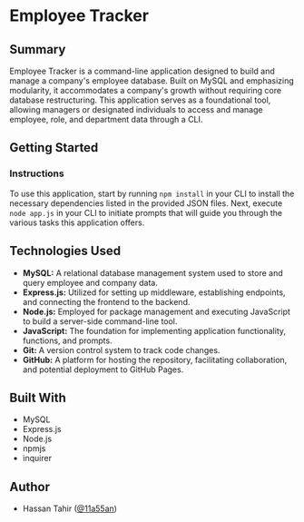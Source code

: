# Employee Tracker

## Summary

Employee Tracker is a command-line application designed to build and manage a company's employee database. Built on MySQL and emphasizing modularity, it accommodates a company's growth without requiring core database restructuring. This application serves as a foundational tool, allowing managers or designated individuals to access and manage employee, role, and department data through a CLI.

## Getting Started

### Instructions

To use this application, start by running `npm install` in your CLI to install the necessary dependencies listed in the provided JSON files. Next, execute `node app.js` in your CLI to initiate prompts that will guide you through the various tasks this application offers.

## Technologies Used

- **MySQL:** A relational database management system used to store and query employee and company data.
- **Express.js:** Utilized for setting up middleware, establishing endpoints, and connecting the frontend to the backend.
- **Node.js:** Employed for package management and executing JavaScript to build a server-side command-line tool.
- **JavaScript:** The foundation for implementing application functionality, functions, and prompts.
- **Git:** A version control system to track code changes.
- **GitHub:** A platform for hosting the repository, facilitating collaboration, and potential deployment to GitHub Pages.

## Built With

- MySQL
- Express.js
- Node.js
- npmjs
- inquirer

## Author

- Hassan Tahir ([@11a55an](https://github.com/11a55an)) 
